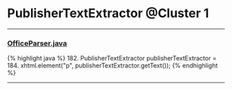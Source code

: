 # PublisherTextExtractor @Cluster 1

***

### [OfficeParser.java](https://searchcode.com/codesearch/view/111785560/)
{% highlight java %}
182. PublisherTextExtractor publisherTextExtractor =
184. xhtml.element("p", publisherTextExtractor.getText());
{% endhighlight %}

***

